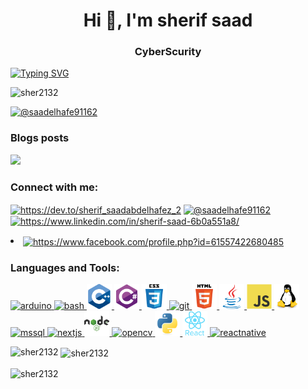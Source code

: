 <h1 align="center">Hi 👋, I'm sherif saad</h1>
<h3 align="center">CyberScurity</h3>
<a href="https://git.io/typing-svg"><img src="https://readme-typing-svg.herokuapp.com?font=Fira+Code&weight=500&size=21&pause=1000&color=4CDCF7&background=4856FF00&width=435&lines=Hi+I'm+%3A+sherif+saad" alt="Typing SVG" /></a>

<p align="left"> <img src="https://komarev.com/ghpvc/?username=sher2132&label=Profile%20views&color=0e75b6&style=flat" alt="sher2132" /> </p>

<p align="left"> <a href="https://twitter.com/@saadelhafe91162" target="blank"><img src="https://img.shields.io/twitter/follow/@saadelhafe91162?logo=twitter&style=for-the-badge" alt="@saadelhafe91162" /></a> </p>

### Blogs posts
<!-- BLOG-POST-LIST:START -->
<!-- BLOG-POST-LIST:END -->
![](http://github-profile-summary-cards.vercel.app/api/cards/profile-details?username=sher2132&theme=blue_green)

<h3 align="left">Connect with me:</h3>
<p align="left">
<a href="https://dev.to/https://dev.to/sherif_saadabdelhafez_2" target="blank"><img align="center" src="https://raw.githubusercontent.com/rahuldkjain/github-profile-readme-generator/master/src/images/icons/Social/devto.svg" alt="https://dev.to/sherif_saadabdelhafez_2" height="30" width="40" /></a>
<a href="https://twitter.com/@saadelhafe91162" target="blank"><img align="center" src="https://raw.githubusercontent.com/rahuldkjain/github-profile-readme-generator/master/src/images/icons/Social/twitter.svg" alt="@saadelhafe91162" height="30" width="40" /></a>
<a href="https://linkedin.com/in/https://www.linkedin.com/in/sherif-saad-6b0a551a8/" target="blank"><img align="center" src="https://raw.githubusercontent.com/rahuldkjain/github-profile-readme-generator/master/src/images/icons/Social/linked-in-alt.svg" alt="https://www.linkedin.com/in/sherif-saad-6b0a551a8/" height="30" width="40" /></a>
<li><a href="https://fb.com/https://www.facebook.com/profile.php?id=61557422680485" target="blank"><img align="center" src="https://raw.githubusercontent.com/rahuldkjain/github-profile-readme-generator/master/src/images/icons/Social/facebook.svg" alt="https://www.facebook.com/profile.php?id=61557422680485" height="30" width="40" /></a></li>
</p>

<h3 align="left">Languages and Tools:</h3>
<p align="left"> <a href="https://www.arduino.cc/" target="_blank" rel="noreferrer"> <img src="https://cdn.worldvectorlogo.com/logos/arduino-1.svg" alt="arduino" width="40" height="40"/> </a> <a href="https://www.gnu.org/software/bash/" target="_blank" rel="noreferrer"> <img src="https://www.vectorlogo.zone/logos/gnu_bash/gnu_bash-icon.svg" alt="bash" width="40" height="40"/> </a> <a href="https://www.w3schools.com/cpp/" target="_blank" rel="noreferrer"> <img src="https://raw.githubusercontent.com/devicons/devicon/master/icons/cplusplus/cplusplus-original.svg" alt="cplusplus" width="40" height="40"/> </a> <a href="https://www.w3schools.com/cs/" target="_blank" rel="noreferrer"> <img src="https://raw.githubusercontent.com/devicons/devicon/master/icons/csharp/csharp-original.svg" alt="csharp" width="40" height="40"/> </a> <a href="https://www.w3schools.com/css/" target="_blank" rel="noreferrer"> <img src="https://raw.githubusercontent.com/devicons/devicon/master/icons/css3/css3-original-wordmark.svg" alt="css3" width="40" height="40"/> </a> <a href="https://git-scm.com/" target="_blank" rel="noreferrer"> <img src="https://www.vectorlogo.zone/logos/git-scm/git-scm-icon.svg" alt="git" width="40" height="40"/> </a> <a href="https://www.w3.org/html/" target="_blank" rel="noreferrer"> <img src="https://raw.githubusercontent.com/devicons/devicon/master/icons/html5/html5-original-wordmark.svg" alt="html5" width="40" height="40"/> </a> <a href="https://www.java.com" target="_blank" rel="noreferrer"> <img src="https://raw.githubusercontent.com/devicons/devicon/master/icons/java/java-original.svg" alt="java" width="40" height="40"/> </a> <a href="https://developer.mozilla.org/en-US/docs/Web/JavaScript" target="_blank" rel="noreferrer"> <img src="https://raw.githubusercontent.com/devicons/devicon/master/icons/javascript/javascript-original.svg" alt="javascript" width="40" height="40"/> </a> <a href="https://www.linux.org/" target="_blank" rel="noreferrer"> <img src="https://raw.githubusercontent.com/devicons/devicon/master/icons/linux/linux-original.svg" alt="linux" width="40" height="40"/> </a> <a href="https://www.microsoft.com/en-us/sql-server" target="_blank" rel="noreferrer"> <img src="https://www.svgrepo.com/show/303229/microsoft-sql-server-logo.svg" alt="mssql" width="40" height="40"/> </a> <a href="https://nextjs.org/" target="_blank" rel="noreferrer"> <img src="https://cdn.worldvectorlogo.com/logos/nextjs-2.svg" alt="nextjs" width="40" height="40"/> </a> <a href="https://nodejs.org" target="_blank" rel="noreferrer"> <img src="https://raw.githubusercontent.com/devicons/devicon/master/icons/nodejs/nodejs-original-wordmark.svg" alt="nodejs" width="40" height="40"/> </a> <a href="https://opencv.org/" target="_blank" rel="noreferrer"> <img src="https://www.vectorlogo.zone/logos/opencv/opencv-icon.svg" alt="opencv" width="40" height="40"/> </a> <a href="https://www.python.org" target="_blank" rel="noreferrer"> <img src="https://raw.githubusercontent.com/devicons/devicon/master/icons/python/python-original.svg" alt="python" width="40" height="40"/> </a> <a href="https://reactjs.org/" target="_blank" rel="noreferrer"> <img src="https://raw.githubusercontent.com/devicons/devicon/master/icons/react/react-original-wordmark.svg" alt="react" width="40" height="40"/> </a> <a href="https://reactnative.dev/" target="_blank" rel="noreferrer"> <img src="https://reactnative.dev/img/header_logo.svg" alt="reactnative" width="40" height="40"/> </a> </p>

<p><img align="left" src="https://github-readme-stats.vercel.app/api/top-langs?username=sher2132&show_icons=true&theme=gruvbox&locale=en&layout=compact" alt="sher2132" /></p>

<p>&nbsp;<img align="center" src="https://github-readme-stats.vercel.app/api?username=sher2132&show_icons=true&theme=tokyonight&locale=en" alt="sher2132" /></p>

<p><img align="center" src="https://github-readme-streak-stats.herokuapp.com/?user=sher2132&" alt="sher2132" /></p>

